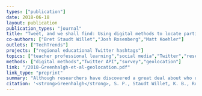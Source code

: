 ```yaml
---
types: ["publication"]
date: 2018-06-18 
layout: publication
publication_types: "journal"
title: "Tweet, and we shall find: Using digital methods to locate participants in educational hashtags"
co-authors: ["Bret Staudt Willet","Josh Rosenberg","Matt Koehler"]
outlets: ["TechTrends"]
projects: ["regional educational Twitter hashtags"]
topics: ["teacher professional learning","social media","Twitter","research methodology and ethics","informal learning","teacher-focused Twitter hashtags"]
methods: ["digital methods","Twitter API","survey","geolocation"]
link: "/2018-Greenhalgh-et-al-geolocation.pdf"
link_type: "preprint"
summary: "Although researchers have discovered a great deal about who uses Twitter for educational purposes, what they post about, when they post and why they participate, there has so far been little work to explore where participants in educational Twitter contexts are located. In this paper, we establish a methodological foundation that can support the exploration of geographical issues in educational Twitter research. We surveyed 46 participants in one educational Twitter hashtag, #michED, to determine where they lived; we then compared these responses to results from three digital methods for geolocating Twitter users (human coding, machine coding and GPS coding) to explore these methods’ affordances and constraints. Human coding of Twitter profiles allowed us to analyze more participants with higher levels of accuracy but also has disadvantages compared to other digital—and traditional—methods. We discuss the additional insights obtained through geolocating #michED participants as well as considerations for using geolocation and other digital methods in educational research."
citation: '<strong>Greenhalgh</strong>, S. P., Staudt Willet, K. B., Rosenberg, J. M., & Koehler, M. J. (2018). Tweet, and we shall find: Using digital methods to locate participants in educational hashtags. <em>TechTrends</em>, <em>62</em>(5), 501-508. <a href="https://doi.org/10.1007/s11528-018-0313-6">https://doi.org/10.1007/s11528-018-0313-6</a>.'
---
```

